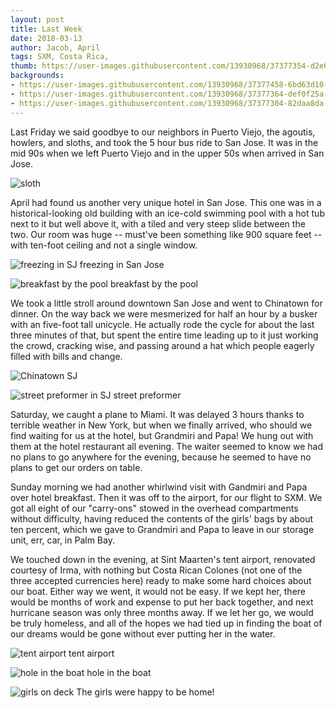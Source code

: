 ```yaml
---
layout: post
title: Last Week
date: 2018-03-13
author: Jacob, April
tags: SXM, Costa Rica, 
thumb: https://user-images.githubusercontent.com/13930968/37377354-d2e64a5a-26ff-11e8-8dc3-09f0b2544e18.jpg
backgrounds:
- https://user-images.githubusercontent.com/13930968/37377458-6bd63d10-2700-11e8-935d-4519b7b33cb3.jpg
- https://user-images.githubusercontent.com/13930968/37377364-def0f25a-26ff-11e8-9010-96a3a4cd6c60.jpg
- https://user-images.githubusercontent.com/13930968/37377304-82daa8da-26ff-11e8-87e1-7c6340e3dc43.jpg
---
```


Last Friday we said goodbye to our neighbors in Puerto Viejo, the agoutis, howlers, and sloths, and took the 5 hour bus ride to San Jose.  It was in the mid 90s when we left Puerto Viejo and in the upper 50s when arrived in San Jose.

![sloth](https://user-images.githubusercontent.com/13930968/37377458-6bd63d10-2700-11e8-935d-4519b7b33cb3.jpg)

April had found us another very unique hotel in San Jose.  This one was in a historical-looking old building with an ice-cold swimming pool with a hot tub next to it but well above it, with a tiled and very steep slide between the two.  Our room was huge -- must've been something like 900 square feet -- with ten-foot ceiling and not a single window.

![freezing in SJ](https://user-images.githubusercontent.com/13930968/37377354-d2e64a5a-26ff-11e8-8dc3-09f0b2544e18.jpg)
freezing in San Jose

![breakfast by the pool](https://user-images.githubusercontent.com/13930968/37377293-6feb167e-26ff-11e8-8f8d-63b2baba3a50.jpg)
breakfast by the pool

We took a little stroll around downtown San Jose and went to Chinatown for dinner. On the way back we were mesmerized for half an hour by a busker with an five-foot tall unicycle.  He actually rode the cycle for about the last three minutes of that, but spent the entire time leading up to it just working the crowd, cracking wise, and passing around a hat which people eagerly filled with bills and change.

![Chinatown SJ](https://user-images.githubusercontent.com/13930968/37377699-e446dd4e-2701-11e8-86ad-0d7cbdae837e.jpg)

![street preformer in SJ](https://user-images.githubusercontent.com/13930968/37377348-c51fe084-26ff-11e8-8b94-c9182dc75d0d.jpg)
street preformer

Saturday, we caught a plane to Miami.  It was delayed 3 hours thanks to terrible weather in New York, but when we finally arrived, who should we find waiting for us at the hotel, but Grandmiri and Papa!  We hung out with them at the hotel restaurant all evening.  The waiter seemed to know we had no plans to go anywhere for the evening, because he seemed to have no plans to get our orders on table.  

Sunday morning we had another whirlwind visit with Gandmiri and Papa over hotel breakfast.  Then it was off to the airport, for our flight to SXM.  We got all eight of our "carry-ons" stowed in the overhead compartments without difficulty, having reduced the contents of the girls' bags by about ten percent, which we gave to Grandmiri and Papa to leave in our storage unit, err, car, in Palm Bay.

We touched down in the evening, at Sint Maarten's tent airport, renovated courtesy of Irma, with  nothing but Costa Rican Colones (not one of the three accepted currencies here) ready to make some hard choices about our boat. Either way we went, it would not be easy. If we kept her, there would be months of work and expense to put her back together, and next hurricane season was only three months away. If we let her go, we would be truly homeless, and all of the hopes we had tied up in finding the boat of our dreams would be gone without ever putting her in the water. 

![tent airport](https://user-images.githubusercontent.com/13930968/37377342-ba6f6c0e-26ff-11e8-85d9-822348eda4c1.jpg)
tent airport

![hole in the boat](https://user-images.githubusercontent.com/13930968/37377304-82daa8da-26ff-11e8-87e1-7c6340e3dc43.jpg)
hole in the boat

![girls on deck](https://user-images.githubusercontent.com/13930968/37377325-9d684a36-26ff-11e8-9c79-1e0f59b79802.jpg)
The girls were happy to be home! 
